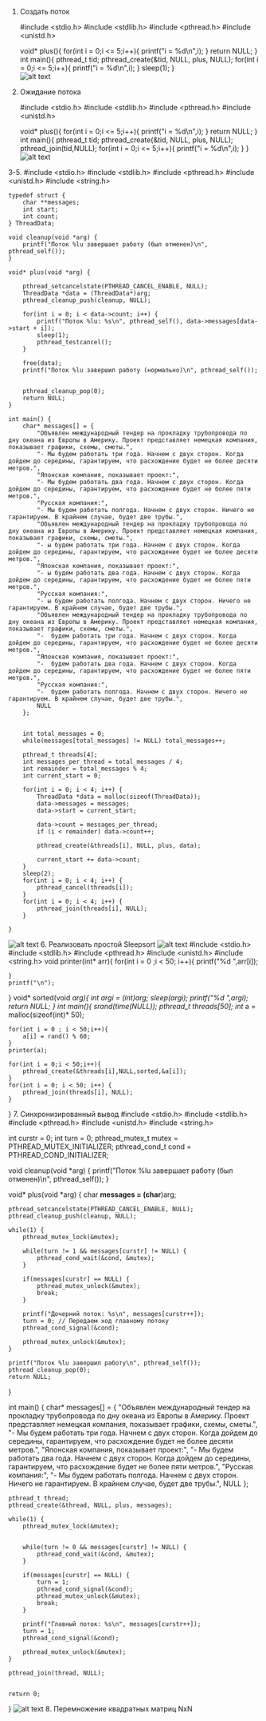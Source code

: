 1.	Создать поток

    #include <stdio.h>
    #include <stdlib.h>
    #include <pthread.h>
    #include <unistd.h>

    void* plus(){
        for(int i = 0;i <= 5;i++){
            printf("i = %d\n",i);
        }
        return NULL;
    }
    int main(){
        pthread_t tid;
        pthread_create(&tid, NULL, plus, NULL);
        for(int i = 0;i <= 5;i++){
            printf("i = %d\n",i);
        }
        sleep(1);
    }   
![alt text](image.png)

2.	Ожидание потока

    #include <stdio.h>
    #include <stdlib.h>
    #include <pthread.h>
    #include <unistd.h>

    void* plus(){
        for(int i = 0;i <= 5;i++){
            printf("i = %d\n",i);
        }
        return NULL;
    }
    int main(){
        pthread_t tid;
        pthread_create(&tid, NULL, plus, NULL);
        pthread_join(tid,NULL);
        for(int i = 0;i <= 5;i++){
            printf("i = %d\n",i);
        }
    }   
    ![alt text](image-1.png)

3-5. 
    #include <stdio.h>
    #include <stdlib.h>
    #include <pthread.h>
    #include <unistd.h>
    #include <string.h>

    typedef struct {
        char **messages;
        int start;
        int count;
    } ThreadData;

    void cleanup(void *arg) {
        printf("Поток %lu завершает работу (был отменен)\n", pthread_self());
    }

    void* plus(void *arg) { 

        pthread_setcancelstate(PTHREAD_CANCEL_ENABLE, NULL);
        ThreadData *data = (ThreadData*)arg;
        pthread_cleanup_push(cleanup, NULL);
        
        for(int i = 0; i < data->count; i++) {
            printf("Поток %lu: %s\n", pthread_self(), data->messages[data->start + i]);
            sleep(1);
            pthread_testcancel();
        }
        
        free(data);
        printf("Поток %lu завершил работу (нормально)\n", pthread_self());
        

        pthread_cleanup_pop(0);
        return NULL;
    }

    int main() {
        char* messages[] = {
            "Объявлен международный тендер на прокладку трубопровода по дну океана из Европы в Америку. Проект представляет немецкая компания, показывает графики, схемы, сметы.",
            "- Мы будем работать три года. Начнем с двух сторон. Когда дойдем до середины, гарантируем, что расхождение будет не более десяти метров.",
            "Японская компания, показывает проект:",
            "- Мы будем работать два года. Начнем с двух сторон. Когда дойдем до середины, гарантируем, что расхождение будет не более пяти метров.",
            "Русская компания:",
            "- Мы будем работать полгода. Начнем с двух сторон. Ничего не гарантируем. В крайнем случае, будет две трубы.",
            "Объявлен международный тендер на прокладку трубопровода по дну океана из Европы в Америку. Проект представляет немецкая компания, показывает графики, схемы, сметы.",
            "- ы будем работать три года. Начнем с двух сторон. Когда дойдем до середины, гарантируем, что расхождение будет не более десяти метров.",
            "Японская компания, показывает проект:",
            "- ы будем работать два года. Начнем с двух сторон. Когда дойдем до середины, гарантируем, что расхождение будет не более пяти метров.",
            "Русская компания:",
            "- ы будем работать полгода. Начнем с двух сторон. Ничего не гарантируем. В крайнем случае, будет две трубы.",
            "Объявлен международный тендер на прокладку трубопровода по дну океана из Европы в Америку. Проект представляет немецкая компания, показывает графики, схемы, сметы.",
            "-  будем работать три года. Начнем с двух сторон. Когда дойдем до середины, гарантируем, что расхождение будет не более десяти метров.",
            "Японская компания, показывает проект:",
            "-  будем работать два года. Начнем с двух сторон. Когда дойдем до середины, гарантируем, что расхождение будет не более пяти метров.",
            "Русская компания:",
            "-  будем работать полгода. Начнем с двух сторон. Ничего не гарантируем. В крайнем случае, будет две трубы.",
            NULL
        };


        int total_messages = 0;
        while(messages[total_messages] != NULL) total_messages++;

        pthread_t threads[4];
        int messages_per_thread = total_messages / 4;
        int remainder = total_messages % 4;
        int current_start = 0;

        for(int i = 0; i < 4; i++) {
            ThreadData *data = malloc(sizeof(ThreadData));
            data->messages = messages;
            data->start = current_start;
            
            data->count = messages_per_thread;
            if (i < remainder) data->count++; 
            
            pthread_create(&threads[i], NULL, plus, data);
            
            current_start += data->count;
        }
        sleep(2);
        for(int i = 0; i < 4; i++) {
            pthread_cancel(threads[i]);
        }
        for(int i = 0; i < 4; i++) {
            pthread_join(threads[i], NULL);
        }
        
    }   
    
![alt text](image-2.png)
6.	Реализовать простой Sleepsort
![alt text](image-3.png)
#include <stdio.h>
#include <stdlib.h>
#include <pthread.h>
#include <unistd.h>
#include <string.h>
void printer(int* arr){
    for(int i = 0 ;i < 50; i++){
        printf("%d ",arr[i]);
        
    }
    printf("\n");
}
void* sorted(void *arg){
    int argi = *(int*)arg;
    sleep(argi);
    printf("%d ",argi);
    return NULL;
}
int main(){
    srand(time(NULL));
    pthread_t threads[50];
    int* a = malloc(sizeof(int)* 50);
    
    for(int i = 0 ; i < 50;i++){
        a[i] = rand() % 60;
    }
    printer(a);
    
    for(int i = 0;i < 50;i++){
        pthread_create(&threads[i],NULL,sorted,&a[i]);
    }
    for(int i = 0; i < 50; i++) {
        pthread_join(threads[i], NULL);
    }
}
7.	Синхронизированный вывод
#include <stdio.h>
#include <stdlib.h>
#include <pthread.h>
#include <unistd.h>
#include <string.h>

int curstr = 0;
int turn = 0;
pthread_mutex_t mutex = PTHREAD_MUTEX_INITIALIZER;
pthread_cond_t cond = PTHREAD_COND_INITIALIZER;

void cleanup(void *arg) {
    printf("Поток %lu завершает работу (был отменен)\n", pthread_self());
}

void* plus(void *arg) {
    char **messages = (char**)arg;
    
    pthread_setcancelstate(PTHREAD_CANCEL_ENABLE, NULL);
    pthread_cleanup_push(cleanup, NULL);

    while(1) {
        pthread_mutex_lock(&mutex);
        
        while(turn != 1 && messages[curstr] != NULL) {
            pthread_cond_wait(&cond, &mutex);
        }
        
        if(messages[curstr] == NULL) {
            pthread_mutex_unlock(&mutex);
            break;
        }
        
        printf("Дочерний поток: %s\n", messages[curstr++]);
        turn = 0; // Передаем ход главному потоку
        pthread_cond_signal(&cond);
        
        pthread_mutex_unlock(&mutex);
    }

    printf("Поток %lu завершил работу\n", pthread_self());
    pthread_cleanup_pop(0);
    return NULL;
}

int main() {
    char* messages[] = {
        "Объявлен международный тендер на прокладку трубопровода по дну океана из Европы в Америку. Проект представляет немецкая компания, показывает графики, схемы, сметы.",
        "- Мы будем работать три года. Начнем с двух сторон. Когда дойдем до середины, гарантируем, что расхождение будет не более десяти метров.",
        "Японская компания, показывает проект:",
        "- Мы будем работать два года. Начнем с двух сторон. Когда дойдем до середины, гарантируем, что расхождение будет не более пяти метров.",
        "Русская компания:",
        "- Мы будем работать полгода. Начнем с двух сторон. Ничего не гарантируем. В крайнем случае, будет две трубы.",
        NULL
    };

    pthread_t thread;
    pthread_create(&thread, NULL, plus, messages);

    while(1) {
        pthread_mutex_lock(&mutex);
        
        
        while(turn != 0 && messages[curstr] != NULL) {
            pthread_cond_wait(&cond, &mutex);
        }
        
        if(messages[curstr] == NULL) {
            turn = 1;
            pthread_cond_signal(&cond);
            pthread_mutex_unlock(&mutex);
            break;
        }
        
        printf("Главный поток: %s\n", messages[curstr++]);
        turn = 1;
        pthread_cond_signal(&cond);
        
        pthread_mutex_unlock(&mutex);
    }

    pthread_join(thread, NULL);
    
    
    return 0;
}
![alt text](image-4.png)
8.	Перемножение квадратных матриц NxN



